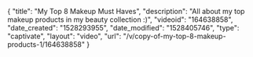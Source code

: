 {
    "title": "My Top 8 Makeup Must Haves",
    "description": "All about my top makeup products in my beauty collection :)",
    "videoid": "164638858",
    "date_created": "1528293955",
    "date_modified": "1528405746",
    "type": "captivate",
    "layout": "video",
    "url": "\/v\/copy-of-my-top-8-makeup-products-1\/164638858"
}
